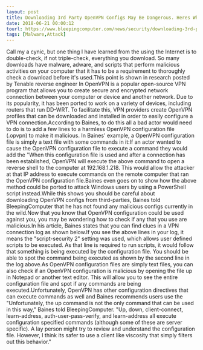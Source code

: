 ```yaml
---
layout: post
title: Downloading 3rd Party OpenVPN Configs May Be Dangerous. Heres Why.
date: 2018-06-21 00:00:12
tourl: https://www.bleepingcomputer.com/news/security/downloading-3rd-party-openvpn-configs-may-be-dangerous-here-s-why/
tags: [Malware,Attack]
---
```

Call my a cynic, but one thing I have learned from the using the Internet is to double-check, if not triple-check, everything you download. So many downloads have malware, adware, and scripts that perform malicious activities on your computer that it has to be a requirement to thoroughly check a download before it's used.This point is shown in research posted by Tenable reverse engineer In OpenVPN is a popular open-source VPN program that allows you to create secure and encrypted network connection between your computer or device and another network. Due to its popularity, it has been ported to work on a variety of devices, including routers that run DD-WRT. To facilitate this, VPN providers create OpenVPN profiles that can be downloaded and installed in order to easily configure a VPN connection.According to Baines, to do this all a bad actor would need to do is to add a few lines to a harmless OpenVPN configuration file (.opvpn) to make it malicious. In Baines' example, a OpenVPN configuration file is simply a text file with some commands in it:If an actor wanted to cause the OpenVPN configuration file to execute a command they would add the "When this configuration file is used and after a connection has been established, OpenVPN will execute the above command to open a reverse shell to the computer at 192.168.1.218. This would allow the attacker at that IP address to execute commands on the remote computer that ran the OpenVPN configuration file.Baines even goes on to show how the above method could be ported to attack Windows users by using a PowerShell script instead.While this shows you should be careful about downloading OpenVPN configs from third-parties, Baines told BleepingComputer that he has not found any malicious configs currently in the wild.Now that you know that OpenVPN configuration could be used against you, you may be wondering how to check if any that you use are malicious.In his article, Baines states that you can find clues in a VPN connection log as shown below.If you see the above lines in your log, it means the "script-security 2" setting was used, which allows user defined scripts to be executed. As that line is required to run scripts, it would follow that something is being executed by the configuration file. You should be able to spot the command being executed as shown by the second line in the log above.As OpenVPN configuration files are simply text files, you can also check if an OpenVPN configuration is malicious by opening the file up in Notepad or another text editor. This will allow you to see the entire configuration file and spot if any commands are being executed.Unfortunately, OpenVPN has other configuration directives that can execute commands as well and Baines recommends users use the "Unfortunately, the up command is not the only command that can be used in this way," Baines told BleepingComputer. "Up, down, client-connect, learn-address, auth-user-pass-verify, and learn-address all execute configuration specified commands (although some of these are server specific). A lay person might try to review and understand the configuration file. However, I think its safer to use a client like viscosity that simply filters out this behavior."